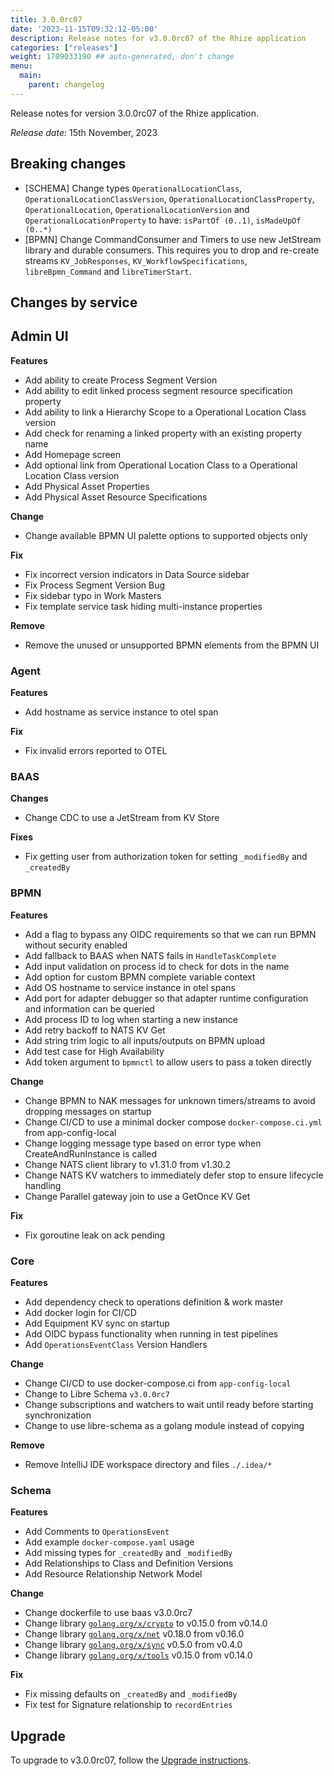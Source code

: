 ```yaml
---
title: 3.0.0rc07
date: '2023-11-15T09:32:12-05:00'
description: Release notes for v3.0.0rc07 of the Rhize application
categories: ["releases"]
weight: 1709033190 ## auto-generated, don't change
menu:
  main:
    parent: changelog
---
```


Release notes for version 3.0.0rc07 of the Rhize application.

_Release date:_ 15th November, 2023

## Breaking changes

- [SCHEMA] Change types `OperationalLocationClass`, `OperationalLocationClassVersion`, `OperationalLocationClassProperty`, `OperationalLocation`, `OperationalLocationVersion` and `OperationalLocationProperty` to have: `isPartOf (0..1)`, `isMadeUpOf (0..*)`
- [BPMN] Change CommandConsumer and Timers to use new JetStream library and durable consumers. This requires you to drop and re-create streams `KV_JobResponses`, `KV_WorkflowSpecifications`, `libreBpmn_Command` and `libreTimerStart`.

## Changes by service

## Admin UI

**Features**
- Add ability to create Process Segment Version
- Add ability to edit linked process segment resource specification property
- Add ability to link a Hierarchy Scope to a Operational Location Class version
- Add check for renaming a linked property with an existing property name
- Add Homepage screen
- Add optional link from Operational Location Class to a Operational Location Class version
- Add Physical Asset Properties
- Add Physical Asset Resource Specifications

**Change**
- Change available BPMN UI palette options to supported objects only

**Fix**
- Fix incorrect version indicators in Data Source sidebar
- Fix Process Segment Version Bug
- Fix sidebar typo in Work Masters
- Fix template service task hiding multi-instance properties

**Remove**
- Remove the unused or unsupported BPMN elements from the BPMN UI

### Agent


**Features**
- Add hostname as service instance to otel span

**Fix**
- Fix invalid errors reported to OTEL

### BAAS


**Changes**
- Change CDC to use a JetStream from KV Store

**Fixes**
- Fix getting user from authorization token for setting `_modifiedBy` and `_createdBy`

### BPMN


**Features**
- Add a flag to bypass any OIDC requirements so that we can run BPMN without security enabled
- Add fallback to BAAS when NATS fails in `HandleTaskComplete`
- Add input validation on process id to check for dots in the name
- Add option for custom BPMN complete variable context
- Add OS hostname to service instance in otel spans
- Add port for adapter debugger so that adapter runtime configuration and information can be queried
- Add process ID to log when starting a new instance
- Add retry backoff to NATS KV Get
- Add string trim logic to all inputs/outputs on BPMN upload
- Add test case for High Availability
- Add token argument to `bpmnctl` to allow users to pass a token directly

**Change**
- Change BPMN to NAK messages for unknown timers/streams to avoid dropping messages on startup
- Change CI/CD to use a minimal docker compose `docker-compose.ci.yml` from app-config-local
- Change logging message type based on error type when CreateAndRunInstance is called
- Change NATS client library to v1.31.0 from v1.30.2
- Change NATS KV watchers to immediately defer stop to ensure lifecycle handling
- Change Parallel gateway join to use a GetOnce KV Get

**Fix**
- Fix goroutine leak on ack pending

### Core


**Features**
- Add dependency check to operations definition & work master
- Add docker login for CI/CD
- Add Equipment KV sync on startup
- Add OIDC bypass functionality when running in test pipelines
- Add `OperationsEventClass` Version Handlers

**Change**
- Change CI/CD to use docker-compose.ci from `app-config-local`
- Change to Libre Schema `v3.0.0rc7`
- Change subscriptions and watchers to wait until ready before starting synchronization
- Change to use libre-schema as a golang module instead of copying

**Remove**
- Remove IntelliJ IDE workspace directory and files `./.idea/*`

### Schema


**Features**
- Add Comments to `OperationsEvent`
- Add example `docker-compose.yaml` usage
- Add missing types for `_createdBy` and `_modifiedBy`
- Add Relationships to Class and Definition Versions
- Add Resource Relationship Network Model

**Change**
- Change dockerfile to use baas v3.0.0rc7
- Change library [`golang.org/x/crypto`](https://golang.org/x/crypto) to v0.15.0 from v0.14.0
- Change library [`golang.org/x/net`](https://golang.org/x/net) v0.18.0 from v0.16.0
- Change library [`golang.org/x/sync`](https://golang.org/x/sync) v0.5.0 from v0.4.0
- Change library [`golang.org/x/tools`](https://golang.org/x/tools) v0.15.0 from v0.14.0

**Fix**
- Fix missing defaults on `_createdBy` and `_modifiedBy`
- Fix test for Signature relationship to `recordEntries`

## Upgrade

To upgrade to v3.0.0rc07, follow the [Upgrade instructions](/deploy/upgrade).
